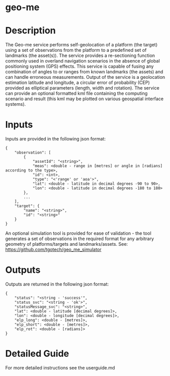 # geo-me

# Description
The Geo-me service performs self-geolocation of a platform (the target) using a set of observations from the platform to a predefined set of landmarks (the asset(s)). The service provides a re-sectioning function commonly used in overland navigation scenarios in the absence of global positioning system (GPS) effects. This service is capable of fusing any combination of angles to or ranges from known landmarks (the assets) and can handle erroneous measurements. Output of the service is a geolocation estimation latitude and longitude, a circular error of probability (CEP) provided as elliptical parameters (length, width and rotation). The service can provide an optional formatted kml file containing the computing scenario and result (this kml may be plotted on various geospatial interface systems).

# Inputs
Inputs are provided in the following json format:
```
{
    "observation": [
        {
            "assetId": "<string>",
            "meas": <double - range in [metres] or angle in [radians] according to the type>,          
            "id": <int>,
            "type": "<'range' or 'aoa'>",
            "lat": <double - latitude in decimal degrees -90 to 90>,
            "lon": <double - latitude in decimal degrees -180 to 180>
        },
        ...
    ],
    "target": {
        "name": "<string>",
        "id": "<string>"
    }
}
```
An optional simulation tool is provided for ease of validation - the tool generates a set of observations in the required format for any arbitrary geometry of platforms/targets and landmarks/assets. See: https://github.com/tgotech/geo_me_simulator
  
# Outputs
Outputs are returned in the following json format:
```
{
	"status": "<string - 'success'",
	"status_svc": "<string - 'ok'>",
	"statusMessage_svc": "<string>",
	"lat": <double - latitude [decimal degrees]>,
	"lon": <double - longitude [decimal degrees]>,
	"elp_long": <double - [metres]>,
	"elp_short": <double - [metres]>,
	"elp_rot": <double - [radians]>
}
```
# Detailed Guide
For more detailed instructions see the userguide.md
